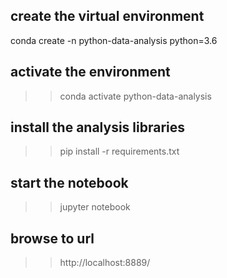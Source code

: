 ## create the virtual environment 
 conda create -n python-data-analysis python=3.6


## activate the environment

 >> conda activate python-data-analysis

## install the analysis libraries
 
  >> pip install -r requirements.txt
  
## start the notebook 
   >> jupyter notebook
   
## browse to url 
   >> http://localhost:8889/
   
   
 


